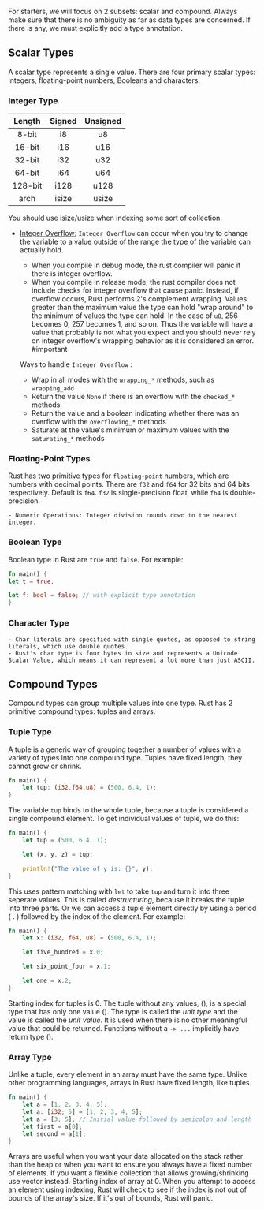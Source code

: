 For starters, we will focus on 2 subsets: scalar and compound.
Always make sure that there is no ambiguity as far as data types are concerned. If there is any, we must explicitly add a type annotation.

## Scalar Types
A scalar type represents a single value. There are four primary scalar types: integers, floating-point numbers, Booleans and characters.
	
### Integer Type
| Length  | Signed | Unsigned |
|:-------:|:------:|:--------:|
|  8-bit  |   i8   |    u8    |
| 16-bit  |  i16   |   u16    |
| 32-bit  |  i32   |   u32    |
| 64-bit  |  i64   |   u64    |
| 128-bit |  i128  |   u128   |
|  arch   | isize  |  usize   |

You should use isize/usize when indexing some sort of collection.
- <u>Integer Overflow:</u>
	`Integer Overflow` can occur when you try to change the variable to a value outside of the range the type of the variable can actually hold. 
	- When you compile in debug mode, the rust compiler will panic if there is integer overflow.
	- When you compile in release mode, the rust compiler does not include checks for integer overflow that cause panic. Instead, if overflow occurs, Rust performs 2's complement wrapping. Values greater than the maximum value the type can hold "wrap around" to the minimum of values the type can hold. In the case of `u8`, 256 becomes 0, 257 becomes 1, and so on. Thus the variable will have a value that probably is not what you expect and you should never rely on integer overflow's wrapping behavior as it is considered an error. #important 

	Ways to handle `Integer Overflow` :
	- Wrap in all modes with the `wrapping_*` methods, such as `wrapping_add`
	- Return the value `None` if there is an overflow with the `checked_*` methods
	- Return the value and a boolean indicating whether there was an overflow with the `overflowing_*` methods
	- Saturate at the value's minimum or maximum values with the `saturating_*` methods

### Floating-Point Types
Rust has two primitive types for `floating-point` numbers, which are numbers with decimal points. There are `f32` and `f64` for 32 bits and 64 bits respectively. Default is `f64`. `f32` is single-precision float, while `f64` is double-precision.
		
	- Numeric Operations: Integer division rounds down to the nearest integer.

### Boolean Type
Boolean type in Rust are `true` and `false`. For example:
```rust
fn main() {
let t = true;

let f: bool = false; // with explicit type annotation
}
```

### Character Type
	- Char literals are specified with single quotes, as opposed to string literals, which use double quotes.
	- Rust's char type is four bytes in size and represents a Unicode Scalar Value, which means it can represent a lot more than just ASCII. 

## Compound Types
Compound types can group multiple values into one type. Rust has 2 primitive compound types: tuples and arrays.

### Tuple Type
A tuple is a generic way of grouping together a number of values with a variety of types into one compound type. Tuples have fixed length, they cannot grow or shrink. 

```rust
fn main() {
	let tup: (i32,f64,u8) = (500, 6.4, 1);
}
```

The variable `tup` binds to the whole tuple, because a tuple is considered a single compound element.
To get individual values of tuple, we do this: 
```rust
fn main() {
    let tup = (500, 6.4, 1);

    let (x, y, z) = tup;

    println!("The value of y is: {}", y);
}
```
This uses pattern matching with `let` to take `tup` and turn it into three seperate values. This is called *destructuring*, because it breaks the tuple into three parts.
Or we can access a tuple element directly by using a period ( . ) followed by the index of the element. For example:
```rust
fn main() {
	let x: (i32, f64, u8) = (500, 6.4, 1);

	let five_hundred = x.0;

	let six_point_four = x.1;

	let one = x.2;
}
```
Starting index for tuples is 0.
The tuple without any values, (), is a special type that has only one value (). The type is called the *unit type* and the value is called the *unit value*. It is used when there is no other meaningful value that could be returned. Functions without a 
`-> ...` implicitly have return type ().

### Array Type
Unlike a tuple, every element in an array must have the same type. Unlike other programming languages, arrays in Rust have fixed length, like tuples.
```rust
fn main() {
    let a = [1, 2, 3, 4, 5];
	let a: [i32; 5] = [1, 2, 3, 4, 5];
	let a = [3; 5]; // Initial value followed by semicolon and length
	let first = a[0];
	let second = a[1];
}
```
Arrays are useful when you want your data allocated on the stack rather than the heap or when you want to ensure you always have a fixed number of elements. If you want a flexible collection that allows growing/shrinking use vector instead. Starting index of array at 0.
When you attempt to access an element using indexing, Rust will check to see if the index is not out of bounds of the array's size. If it's out of bounds, Rust will panic.